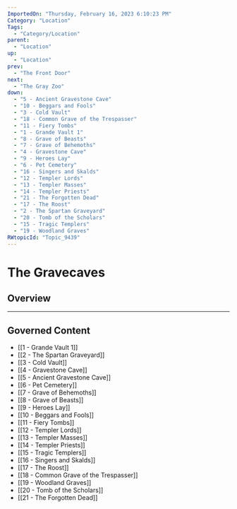 ```yaml
---
ImportedOn: "Thursday, February 16, 2023 6:10:23 PM"
Category: "Location"
Tags:
  - "Category/Location"
parent:
  - "Location"
up:
  - "Location"
prev:
  - "The Front Door"
next:
  - "The Gray Zoo"
down:
  - "5 - Ancient Gravestone Cave"
  - "10 - Beggars and Fools"
  - "3 - Cold Vault"
  - "18 - Common Grave of the Trespasser"
  - "11 - Fiery Tombs"
  - "1 - Grande Vault 1"
  - "8 - Grave of Beasts"
  - "7 - Grave of Behemoths"
  - "4 - Gravestone Cave"
  - "9 - Heroes Lay"
  - "6 - Pet Cemetery"
  - "16 - Singers and Skalds"
  - "12 - Templer Lords"
  - "13 - Templer Masses"
  - "14 - Templer Priests"
  - "21 - The Forgotten Dead"
  - "17 - The Roost"
  - "2 - The Spartan Graveyard"
  - "20 - Tomb of the Scholars"
  - "15 - Tragic Templers"
  - "19 - Woodland Graves"
RWtopicId: "Topic_9439"
---
```

# The Gravecaves
## Overview
---
## Governed Content
- [[1 - Grande Vault 1]]
- [[2 - The Spartan Graveyard]]
- [[3 - Cold Vault]]
- [[4 - Gravestone Cave]]
- [[5 - Ancient Gravestone Cave]]
- [[6 - Pet Cemetery]]
- [[7 - Grave of Behemoths]]
- [[8 - Grave of Beasts]]
- [[9 - Heroes Lay]]
- [[10 - Beggars and Fools]]
- [[11 - Fiery Tombs]]
- [[12 - Templer Lords]]
- [[13 - Templer Masses]]
- [[14 - Templer Priests]]
- [[15 - Tragic Templers]]
- [[16 - Singers and Skalds]]
- [[17 - The Roost]]
- [[18 - Common Grave of the Trespasser]]
- [[19 - Woodland Graves]]
- [[20 - Tomb of the Scholars]]
- [[21 - The Forgotten Dead]]

